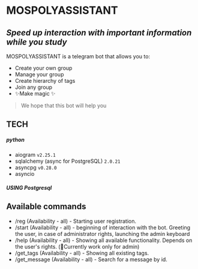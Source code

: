# MOSPOLYASSISTANT
## _Speed up interaction with important information while you study_

MOSPOLYASSISTANT is a telegram bot that allows you to:

- Create your own group
- Manage your group
- Create hierarchy of tags
- Join any group
- ✨Make  magic ✨

> We hope that this bot
> will help you

## TECH
##### python
- aiogram ```v2.25.1```
- sqlalchemy (async for PostgreSQL) ``` 2.0.21 ```
- asyncpg ```v0.28.0```
- asyncio
 
##### USING Postgresql

## Available commands 
- /reg (Availability - all) - Starting user registration.
- /start (Availability - all) - beginning of interaction with the bot. Greeting the user, in case of administrator rights, launching the admin keyboard
- /help (Availability - all) - Showing all available functionality. Depends on the user's rights. (🔴Currently work only for admin)
- /get_tags (Availability - all) - Showing all existing tags.
- /get_message (Availability - all) - Search for a message by id.
